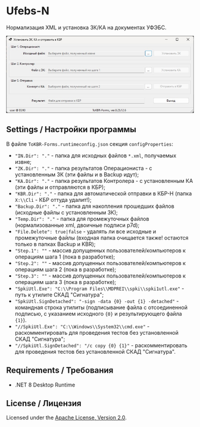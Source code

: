 # Ufebs-N

Нормализация XML и установка ЗК/КА на документах УФЭБС.

![Рабочее окно приложения]

## Settings / Настройки программы

В файле `ToKBR-Forms.runtimeconfig.json` секция `configProperties`:

* `"IN.Dir": "."` - 
папка для исходных файлов `*.xml`, получаемых извне;
* `"ZK.Dir": "."` - 
папка результатов Операциониста - с установленным ЗК
(эти файлы и в Backup идут);
* `"KA.Dir": "."` - 
папка результатов Контролера - с установленным КА
(эти файлы и отправляются в КБР);
* `"KBR.Dir": "."` - 
папка для автоматической отправки в КБР-Н
(папка `X:\\Cli` - КБР оттуда удалит!);
* `"Backup.Dir": "."` - 
папка для накопления прошедших файлов (исходные файлы с установленным ЗК);
* `"Temp.Dir": "."` - 
папка для промежуточных файлов (нормализованные xml, двоичные подписи p7d);
* `"File.Delete": true|false` - 
удалять ли все исходные и промежуточные файлы
(входная папка очищается также! остаются только в папках Backup и KBR);
* `"Step.1": ""` - 
массив допущенных пользователей/компьютеров к операциям шага 1
(пока в разработке);
* `"Step.2": ""` - 
массив допущенных пользователей/компьютеров к операциям шага 2
(пока в разработке);
* `"Step.3": ""` - 
массив допущенных пользователей/компьютеров к операциям шага 3
(пока в разработке);
* `"SpkiUtl.Exe": "C:\\Program Files\\MDPREI\\spki\\spki1utl.exe"` - 
путь к утилите СКАД "Сигнатура";
* `"SpkiUtl.SignDetached": "-sign -data {0} -out {1} -detached"` - 
командная строка утилиты (подписывание файла с отсоединенной подписью,
с указанием исходного `{0}` и результирующего файла `{1}`).
* `"//SpkiUtl.Exe": "C:\\Windows\\System32\\cmd.exe"` - 
раскомментировать для проведения тестов без установленной СКАД "Сигнатура";
* `"//SpkiUtl.SignDetached": "/c copy {0} {1}"` - 
раскомментировать для проведения тестов без установленной СКАД "Сигнатура".

## Requirements / Требования

- .NET 8 Desktop Runtime

## License / Лицензия

Licensed under the [Apache License, Version 2.0].

[Рабочее окно приложения]: docs/assets/images/ToKBR-Forms.png
[Apache License, Version 2.0]: LICENSE
